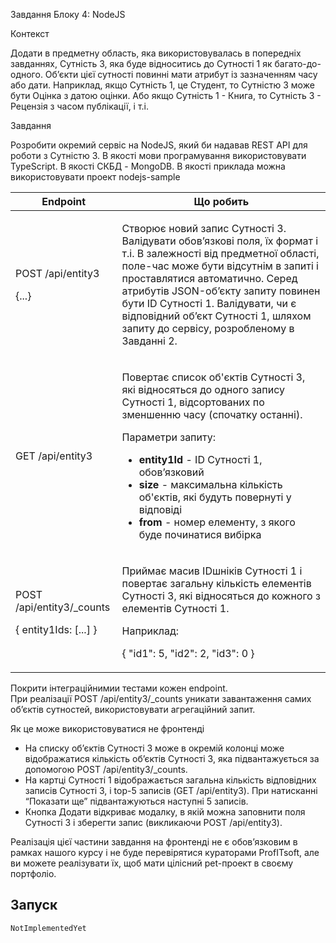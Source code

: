 Завдання Блоку 4: NodeJS

Контекст

Додати в предметну область, яка використовувалась в попередніх завданнях, Сутність 3, яка буде відноситись до Сутності 1 як багато-до-одного. Об’єкти цієї сутності повинні мати атрибут із зазначенням часу або дати. Наприклад, якщо Сутність 1, це Cтудент, то Сутністю 3 може бути Оцінка з датою оцінки. Або якщо Сутність 1 - Книга, то Сутність 3 - Рецензія з часом публікації, і т.і.

Завдання

Розробити окремий сервіс на NodeJS, який би надавав REST API для роботи з Сутністю 3. В якості мови програмування використовувати TypeScript. В якості СКБД - MongoDB. В якості приклада можна використовувати проект nodejs-sample


<table>
<thead>
	<tr><th>Endpoint</th><th>Що робить</th></tr>
</thead>
<tbody>
	<tr>
		<td>
      <p>POST /api/entity3</p>
		  <p>{...}</p>
		</td>
    <td>
      <p>
      Створює новий запис Сутності 3.
Валідувати обов’язкові поля, їх формат і т.і.
В залежності від предметної області, поле-час може бути відсутнім в запиті і проставлятися автоматично.
Серед атрибутів JSON-об’єкту запиту повинен бути ID Сутності 1.
Валідувати, чи є відповідний об’єкт Сутності 1, шляхом запиту до сервісу, розробленому в Завданні 2.
      </p>
    </td>
	</tr>
  
  <tr>
    <td>
      <p>GET /api/entity3</p>
    </td>
    <td>
      <p>
      Повертає список об'єктів Сутності 3, які відносяться до одного запису Сутності 1, відсортованих по зменшенню часу (спочатку останні).
      </p>
      <p>Параметри запиту:</p>
      <ul>
        <li>
          <strong>entity1Id</strong> - ID Сутності 1, обов’язковий
        </li>
        <li>
          <strong>size</strong> - максимальна кількість об'єктів, які будуть повернуті у відповіді
        </li>
        <li>
          <strong>from</strong> - номер елементу, з якого буде починатися вибірка
        </li>
      </ul>
    </td>
  </tr>

  <tr>
    <td>
      <p>POST /api/entity3/_counts</p>
      <p>{ entity1Ids: [...] }</p>
    </td>
    <td>
      <p>Приймає масив IDшніків Сутності 1 і повертає загальну кількість елементів Сутності 3, які відносяться до кожного з елементів Сутності 1.
      </p>
      <p>Наприклад:</p>
      <p> 
      { 
        "id1": 5,
        "id2": 2,
        "id3": 0
      }
      </p>
    </td>
  </tr>
</tbody>
</table>


Покрити інтеграційнимии тестами кожен endpoint.  
При реалізації POST /api/entity3/_counts уникати завантаження самих об’єктів сутностей, використовувати агрегаційний запит.  
  
Як це може використовуватися не фронтенді  
- На списку об’єктів Сутності 3 може в окремій колонці може відображатися кількість об’єктів Сутності 3, яка підвантажується за допомогою POST /api/entity3/_counts.
- На картці Сутності 1 відображається загальна кількість відповідних записів Сутності 3, і top-5 записів (GET /api/entity3). При натисканні “Показати ще” підвантажуються наступні 5 записів.
- Кнопка Додати відкриває модалку, в якій можна заповнити поля Сутності 3 і зберегти запис (викликаючи POST /api/entity3).  

Реалізація цієї частини завдання на фронтенді не є обов’язковим в рамках нашого курсу і не буде перевірятися кураторами ProfITsoft, але ви можете реалізувати їх, щоб мати цілісний pet-проект в своєму портфоліо.

## Запуск
```
NotImplementedYet
```
